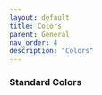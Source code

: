 ```yaml
---
layout: default
title: Colors
parent: General
nav_order: 4
description: "Colors"
---
```


### Standard Colors
